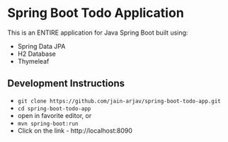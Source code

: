 # Spring Boot Todo Application
This is an ENTIRE application for Java Spring Boot
built using:
- Spring Data JPA
- H2 Database
- Thymeleaf

## Development Instructions

- `git clone https://github.com/jain-arjav/spring-boot-todo-app.git`
- `cd spring-boot-todo-app`
- open in favorite editor, or
- `mvn spring-boot:run`
- Click on the link - http://localhost:8090
  
